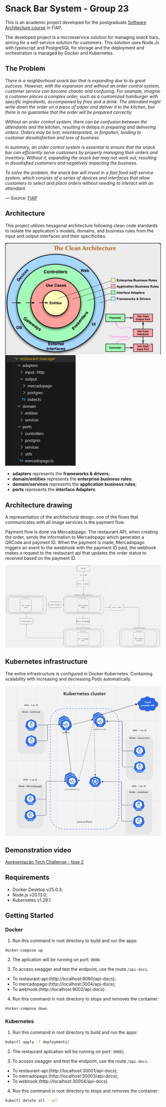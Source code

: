 # Snack Bar System - Group 23

This is an academic project developed for the postgraduate [Software Architecture course](https://postech.fiap.com.br/curso/software-architecture/) in FIAP.

The developed project is a microsservice solution for managing snack bars, aiming for a self-service solution for customers. This solution uses Node.Js with typescript and PostgreSQL for storage and the deployment and orchestration is managed by Docker and Kubernetes.

## The Problem
*There is a neighborhood snack bar that is expanding due to its great success. However, with the expansion and without an order control system, customer service can become chaotic and confusing. For example, imagine a customer places a complex order, such as a customized hamburger with specific ingredients, accompanied by fries and a drink. The attendant might write down the order on a piece of paper and deliver it to the kitchen, but there is no guarantee that the order will be prepared correctly.*

*Without an order control system, there can be confusion between the attendants and the kitchen, resulting in delays in preparing and delivering orders. Orders may be lost, misinterpreted, or forgotten, leading to customer dissatisfaction and loss of business.*

*In summary, an order control system is essential to ensure that the snack bar can efficiently serve customers by properly managing their orders and inventory. Without it, expanding the snack bar may not work out, resulting in dissatisfied customers and negatively impacting the business.*

*To solve the problem, the snack bar will invest in a fast food self-service system, which consists of a series of devices and interfaces that allow customers to select and place orders without needing to interact with an attendant.*

— Source: [FIAP](https://postech.fiap.com.br/curso/software-architecture)

## Architecture
This project utilizes hexagonal architecture following clean code standards
to isolate the application's models, domains, and business rules from the input and output interfaces and their specificities.

![Description of the image](images/clean-code.png)
![Description of the image](images/architecture.png)

- **adapters** represents the **frameworks & drivers**;
- **domain/entities** represents the **enterprise business rules**;
- **domain/services** represents the **application business rules**;
- **ports** represents the **interface Adapters**.

## Architecture drawing
A representation of the architectural design. one of the flows that communicates with all image services is the payment flow.

Payment flow is done via Mercadopago. The restaurant API, when creating the order, sends the information to Mercadopago which generates a QRCode and payment ID. When the payment is made, Mercadopago triggers an event to the weebhook with the payment ID paid, the webhook makes a request to the restaurant api that updates the order status to received based on the payment ID.

![Description of the image](images/architecture-draw.png)

## Kubernetes infrastructure
The entire infrastructure is configured in Docker Kubernetes. Containing scalability with increasing and decreasing Pods automatically.

![Description of the image](images/kubernetes-architecture-final.png)


## Demonstration video

[Apresentação Tech Challenge - fase 2](https://drive.google.com/file/d/1mo1RIaPL341BUjGpTYjrGf-n7Rykzgev/view?usp=drive_link)

## Requirements
- Docker Desktop v25.0.3;
- Node.js v20.13.0;
- Kubernetes v1.29.1.

## Getting Started
### Docker
1. Run this command in root directory to build and run the apps:

```bash
docker-compose up
```

2. The aplication will be running on port: `8080`.

3. To access swagger and test the endpoint, use the route `/api-docs`.

- To restaurant-api:(http://localhost:8080/api-docs);
- To mercadopago:(http://localhost:3004/api-docs);
- To webhook:(http://localhost:9002/api-docs).

4. Run this command in root directory to stops and removes the container:

```bash
docker-compose down
```
### Kubernetes
1. Run this command in root directory to build and run the apps:

```bash
kubectl apply -f deployments/
```

2. The restaurant aplication will be running on port: `30001`.

3. To access swagger and test the endpoint, use the route `/api-docs`.

- To restaurant-api:(http://localhost:30001/api-docs);
- To mercadopago:(http://localhost:30003/api-docs);
- To webhook:(http://localhost:30004/api-docs).

4. Run this command in root directory to stops and removes the container:

```bash
kubectl delete all --all
```
